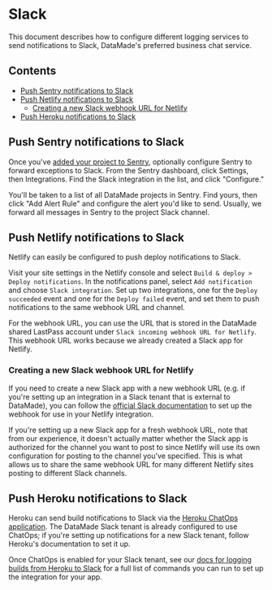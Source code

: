 # Slack

This document describes how to configure different logging services to send
notifications to Slack, DataMade's preferred business chat service.

## Contents

- [Push Sentry notifications to Slack](#push-sentry-notifications-to-slack)
- [Push Netlify notifications to Slack](#push-netlify-notifications-to-slack)
    - [Creating a new Slack webhook URL for Netlify](#creating-a-new-slack-webhook-url-for-netlify)
- [Push Heroku notifications to Slack](#push-heroku-notifications-to-slack)

## Push Sentry notifications to Slack

Once you've [added your project to Sentry](./sentry.md), optionally configure
Sentry to forward exceptions to Slack. From the Sentry dashboard, click Settings,
then Integrations. Find the Slack integration in the list, and click "Configure."

You'll be taken to a list of all DataMade projects in Sentry. Find yours, then
click "Add Alert Rule" and configure the alert you'd like to send. Usually,
we forward all messages in Sentry to the project Slack channel.

## Push Netlify notifications to Slack

Netlify can easily be configured to push deploy notifications to Slack.

Visit your site settings in the Netlify console and select
`Build & deploy > Deploy notifications`. In the notifications panel, select
`Add notification` and choose `Slack integration`. Set up two integrations, one
for the `Deploy succeeded` event and one for the `Deploy failed` event, and set
them to push notifications to the same webhook URL and channel.

For the webhook URL, you can use the URL that is stored in the DataMade shared
LastPass account under `Slack incoming webhook URL for Netlify`. This webhook URL
works because we already created a Slack app for Netlify.

### Creating a new Slack webhook URL for Netlify

If you need to create a new Slack app with a new webhook URL (e.g. if you're setting
up an integration in a Slack tenant that is external to DataMade), you can follow
the [official Slack
documentation](https://slack.com/intl/en-gb/help/articles/115005265063-Incoming-webhooks-for-Slack)
to set up the webhook for use in your Netlify integration.

If you're setting up a new Slack app for a fresh webhook URL, note that from our
experience, it doesn't actually matter whether the Slack app is authorized for the
channel you want to post to since Netlify will use its own configuration for posting
to the channel you've specified. This is what allows us to share the same webhook URL
for many different Netlify sites posting to different Slack channels.

## Push Heroku notifications to Slack

Heroku can send build notifications to Slack via the [Heroku ChatOps
application](https://devcenter.heroku.com/articles/chatops). The DataMade Slack
tenant is already configured to use ChatOps; if you're setting up notifications for
a new Slack tenant, follow Heroku's documentation to set it up.

Once ChatOps is enabled for your Slack tenant, see our [docs for logging
builds from Heroku to Slack](/heroku/deploy-a-django-app.md#set-up-slack-notifications)
for a full list of commands you can run to set up the integration for your app.
